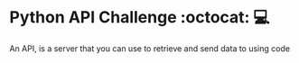 # Python API Challenge :octocat: :computer:
An API, is a server that you can use to retrieve and send data to using code
